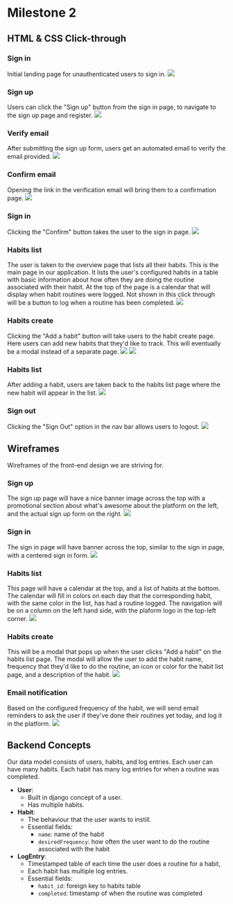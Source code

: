 # Milestone 2

## HTML & CSS Click-through

### Sign in
Initial landing page for unauthenticated users to sign in.
![](https://raw.githubusercontent.com/stephencockerill/habitfarm/master/milestones/img/clickthrough/1_signin.png)

### Sign up
Users can click the "Sign up" button from the sign in page, to navigate 
to the sign up page and register.
![](https://raw.githubusercontent.com/habitfarm/habitfarm/master/milestones/img/clickthrough/2_signup.png)

### Verify email 
After submitting the sign up form, users get an automated email to verify 
the email provided.
![](https://raw.githubusercontent.com/habitfarm/habitfarm/master/milestones/img/clickthrough/3_verify_email.png)

### Confirm email 
Opening the link in the verification email will bring them to a confirmation 
page.
![](https://raw.githubusercontent.com/habitfarm/habitfarm/master/milestones/img/clickthrough/4_confirm_email.png)

### Sign in
Clicking the "Confirm" button takes the user to the sign in page.
![](https://raw.githubusercontent.com/habitfarm/habitfarm/master/milestones/img/clickthrough/5_signin.png)

### Habits list
The user is taken to the overview page that lists all their habits. 
This is the main page in our application. It lists the user's configured 
habits in a table with basic information about how often they are doing the 
routine associated with their habit. At the top of the page is a calendar that 
will display when habit routines were logged. Not shown in this click through 
will be a button to log when a routine has been completed.
![](https://raw.githubusercontent.com/habitfarm/habitfarm/master/milestones/img/clickthrough/6_habits_list.png)

### Habits create
Clicking the "Add a habit" button will take users to the habit create page. 
Here users can add new habits that they'd like to track. This will eventually 
be a modal instead of a separate page.
![](https://raw.githubusercontent.com/habitfarm/habitfarm/master/milestones/img/clickthrough/7_habits_create.png)
![](https://raw.githubusercontent.com/habitfarm/habitfarm/master/milestones/img/clickthrough/8_habits_create.png)

### Habits list
After adding a habit, users are taken back to the habits list page where the
new habit will appear in the list.
![](https://raw.githubusercontent.com/habitfarm/habitfarm/master/milestones/img/clickthrough/9_habits_list.png)

### Sign out
Clicking the "Sign Out" option in the nav bar allows users to logout.
![](https://raw.githubusercontent.com/habitfarm/habitfarm/master/milestones/img/clickthrough/10_signout.png)

## Wireframes
Wireframes of the front-end design we are striving for.

### Sign up
The sign up page will have a nice banner image across the top with a
promotional section about what's awesome about the platform on the left, and 
the actual sign up form on the right.
![](https://raw.githubusercontent.com/habitfarm/habitfarm/master/milestones/wireframe/sign_up.jpg)

### Sign in
The sign in page will have banner across the top, similar to the sign in page,
with a centered sign in form.
![](https://raw.githubusercontent.com/habitfarm/habitfarm/master/milestones/wireframe/sign_in.jpg)

### Habits list
This page will have a calendar at the top, and a list of habits at the bottom.
The calendar will fill in colors on each day that the corresponding habit,
with the same color in the list, has had a routine logged. The navigation will
be on a column on the left hand side, with the plaform logo in the top-left
corner.
![](https://raw.githubusercontent.com/habitfarm/habitfarm/master/milestones/wireframe/habits_list.jpg)

### Habits create
This will be a modal that pops up when the user clicks "Add a habit" on the
habits list page. The modal will allow the user to add the 
habit name, frequency that they'd like to do the routine, an icon
or color for the habit list page,
and a description of the habit.
![](https://raw.githubusercontent.com/habitfarm/habitfarm/master/milestones/wireframe/habits_create.jpg)

### Email notification
Based on the configured frequency of the habit, we will send email reminders
to ask the user if they've done their routines yet today, and log it in the
platform.
![](https://raw.githubusercontent.com/habitfarm/habitfarm/master/milestones/wireframe/email_notification.jpg)

## Backend Concepts
Our data model consists of users, habits, and log entries. Each user
can have many habits. Each habit has many log entries for when a routine was
completed.
* __User__:
    * Built in django concept of a user.
    * Has multiple habits.
* __Habit__:
    * The behaviour that the user wants to instill.
    * Essential fields:
        * `name`: name of the habit
        * `desiredFrequency`: how often the user want to do the routine associated with the habit
* __LogEntry__:
    * Timestamped table of each time the user does a routine for a habit,
    * Each habit has multiple log entries.
    * Essential fields:
        * `habit_id`: foreign key to habits table
        * `completed`: timestamp of when the routine was completed

